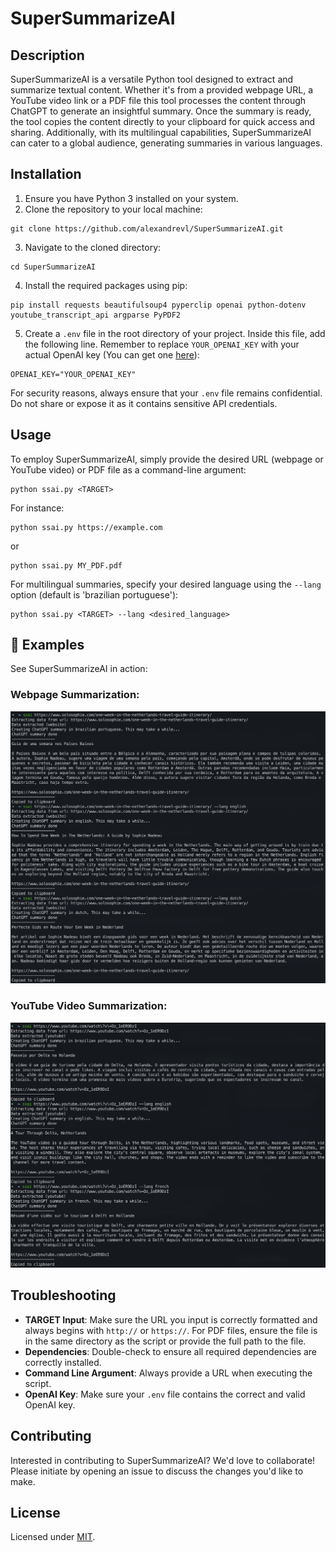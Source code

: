 # SuperSummarizeAI

## Description
SuperSummarizeAI is a versatile Python tool designed to extract and summarize textual content. Whether it's from a provided webpage URL, a YouTube video link or a PDF file this tool processes the content through ChatGPT to generate an insightful summary. Once the summary is ready, the tool copies the content directly to your clipboard for quick access and sharing. Additionally, with its multilingual capabilities, SuperSummarizeAI can cater to a global audience, generating summaries in various languages.

## Installation

1. Ensure you have Python 3 installed on your system.
2. Clone the repository to your local machine:
```
git clone https://github.com/alexandrevl/SuperSummarizeAI.git
```
3. Navigate to the cloned directory:
```
cd SuperSummarizeAI
```
4. Install the required packages using pip:
```
pip install requests beautifulsoup4 pyperclip openai python-dotenv youtube_transcript_api argparse PyPDF2
```
5. Create a `.env` file in the root directory of your project. Inside this file, add the following line. Remember to replace `YOUR_OPENAI_KEY` with your actual OpenAI key (You can get one [here](https://beta.openai.com/)):
```
OPENAI_KEY="YOUR_OPENAI_KEY"
```
For security reasons, always ensure that your `.env` file remains confidential. Do not share or expose it as it contains sensitive API credentials.

## Usage
To employ SuperSummarizeAI, simply provide the desired URL (webpage or YouTube video) or PDF file as a command-line argument:

```
python ssai.py <TARGET>
```

For instance:
```
python ssai.py https://example.com
```
or 
```
python ssai.py MY_PDF.pdf
```

For multilingual summaries, specify your desired language using the `--lang` option (default is 'brazilian portuguese'):
```
python ssai.py <TARGET> --lang <desired_language>
```

## 📸 Examples

See SuperSummarizeAI in action:

### Webpage Summarization:
![Example of webpage summarization](./examples/example_website.png)

### YouTube Video Summarization:
![Example of YouTube video summarization](./examples/example_youtube.png)

## Troubleshooting

- **TARGET Input**: Make sure the URL you input is correctly formatted and always begins with `http://` or `https://`. For PDF files, ensure the file is in the same directory as the script or provide the full path to the file.
- **Dependencies**: Double-check to ensure all required dependencies are correctly installed.
- **Command Line Argument**: Always provide a URL when executing the script.
- **OpenAI Key**: Make sure your `.env` file contains the correct and valid OpenAI key.

## Contributing
Interested in contributing to SuperSummarizeAI? We'd love to collaborate! Please initiate by opening an issue to discuss the changes you'd like to make.

## License
Licensed under [MIT](https://choosealicense.com/licenses/mit/).